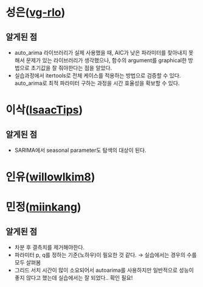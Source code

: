 # 성은([vg-rlo](https://github.com/vg-rlo))

## 알게된 점

* auto_arima 라이브러리가 실제 사용했을 때, AIC가 낮은 파라미터를 찾아내지 못해서 문제가 있는 라이브러리가 생각했으나, 함수의 argument를 graphical한 방법으로 초기값을 잘 줘야한다는 점을 알았다.
* 실습과정에서 itertools로 전체 케이스를 적용하는 방법으로 검증할 수 있다.  auto_arima로 최적 파라미터 구하는 과정을 시간 효율성을 확보할 수 있다.

# 이삭([IsaacTips](https://github.com/IsaacTips))

## 알게된 점

* SARIMA에서 seasonal parameter도 탐색의 대상이 된다.

# 인유([willowlkim8](https://github.com/willowkim8))
# 민정([miinkang](https://github.com/miinkang))
## 알게된 점 
- 차분 후 결측치를 제거해야한다. 
- 파라미터 p, q를 정하는 기준(노하우)이 필요한 것 같다. → 실습에서는 경우의 수를 모두 살펴봄 
- 그리드 서치 시간이 많이 소요되어서 autoarima를 사용하지만 일반적으로 성능이 좋지 않다고 했는데 실습에서는 잘 되었다.. 확인 필요! 
